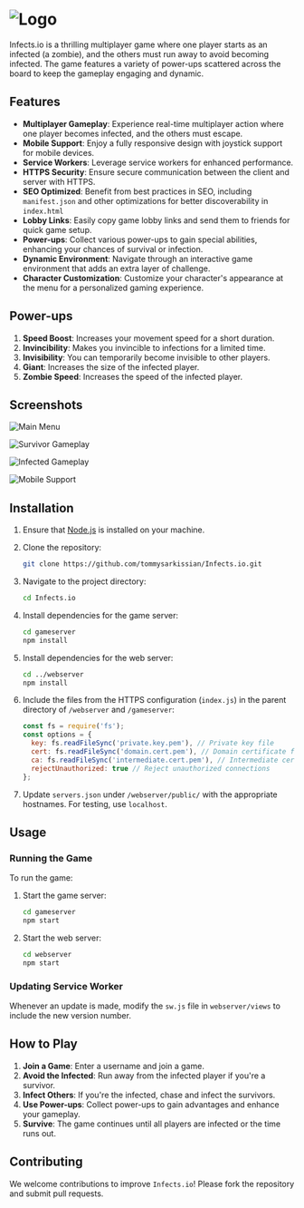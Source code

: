 # ![Logo](https://i.imgur.com/DGOTOPH.jpeg)

Infects.io is a thrilling multiplayer game where one player starts as an infected (a zombie), and the others must run away to avoid becoming infected. The game features a variety of power-ups scattered across the board to keep the gameplay engaging and dynamic.

## Features

- **Multiplayer Gameplay**: Experience real-time multiplayer action where one player becomes infected, and the others must escape.
- **Mobile Support**: Enjoy a fully responsive design with joystick support for mobile devices.
- **Service Workers**: Leverage service workers for enhanced performance.
- **HTTPS Security**: Ensure secure communication between the client and server with HTTPS.
- **SEO Optimized**: Benefit from best practices in SEO, including `manifest.json` and other optimizations for better discoverability in `index.html`
- **Lobby Links**: Easily copy game lobby links and send them to friends for quick game setup.
- **Power-ups**: Collect various power-ups to gain special abilities, enhancing your chances of survival or infection.
- **Dynamic Environment**: Navigate through an interactive game environment that adds an extra layer of challenge.
- **Character Customization**: Customize your character's appearance at the menu for a personalized gaming experience.

## Power-ups

1. **Speed Boost**: Increases your movement speed for a short duration.
2. **Invincibility**: Makes you invincible to infections for a limited time.
3. **Invisibility**: You can temporarily become invisible to other players.
4. **Giant**: Increases the size of the infected player.
5. **Zombie Speed**: Increases the speed of the infected player.

## Screenshots

![Main Menu](https://i.imgur.com/f7G5rwD.png)

![Survivor Gameplay](https://i.imgur.com/aeXFtYw.png)

![Infected Gameplay](https://i.imgur.com/fCmtjOf.png)

![Mobile Support](https://i.imgur.com/rWeH9qg.png)

## Installation

1. Ensure that [Node.js](https://nodejs.org/) is installed on your machine.
2. Clone the repository:

    ```bash
    git clone https://github.com/tommysarkissian/Infects.io.git
    ```

3. Navigate to the project directory:

    ```bash
    cd Infects.io
    ```

4. Install dependencies for the game server:

    ```bash
    cd gameserver
    npm install
    ```

5. Install dependencies for the web server:

    ```bash
    cd ../webserver
    npm install
    ```

6. Include the files from the HTTPS configuration (`index.js`) in the parent directory of `/webserver` and `/gameserver`:

    ```javascript
    const fs = require('fs');
    const options = {
      key: fs.readFileSync('private.key.pem'), // Private key file
      cert: fs.readFileSync('domain.cert.pem'), // Domain certificate file
      ca: fs.readFileSync('intermediate.cert.pem'), // Intermediate certificate file
      rejectUnauthorized: true // Reject unauthorized connections
    };
    ```

7. Update `servers.json` under `/webserver/public/` with the appropriate hostnames. For testing, use `localhost`.

## Usage

### Running the Game

To run the game:

1. Start the game server:

    ```bash
    cd gameserver
    npm start
    ```

2. Start the web server:

    ```bash
    cd webserver
    npm start
    ```

### Updating Service Worker

Whenever an update is made, modify the `sw.js` file in `webserver/views` to include the new version number.

## How to Play

1. **Join a Game**: Enter a username and join a game.
2. **Avoid the Infected**: Run away from the infected player if you're a survivor.
3. **Infect Others**: If you're the infected, chase and infect the survivors.
4. **Use Power-ups**: Collect power-ups to gain advantages and enhance your gameplay.
5. **Survive**: The game continues until all players are infected or the time runs out.

## Contributing

We welcome contributions to improve `Infects.io`! Please fork the repository and submit pull requests.
